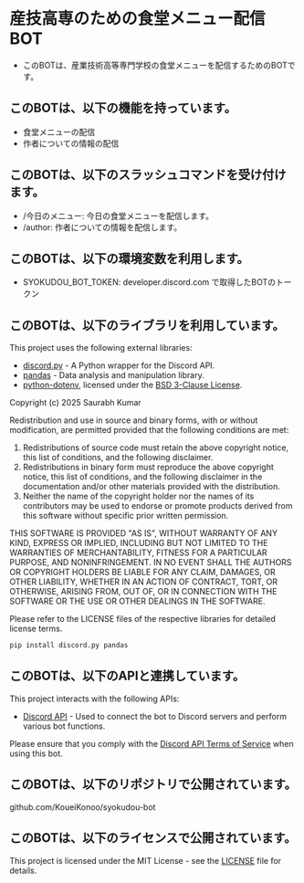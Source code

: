 # 産技高専のための食堂メニュー配信BOT
- このBOTは、産業技術高等専門学校の食堂メニューを配信するためのBOTです。

## このBOTは、以下の機能を持っています。 
- 食堂メニューの配信
- 作者についての情報の配信

## このBOTは、以下のスラッシュコマンドを受け付けます。
- /今日のメニュー: 今日の食堂メニューを配信します。
- /author: 作者についての情報を配信します。

## このBOTは、以下の環境変数を利用します。
- SYOKUDOU_BOT_TOKEN: developer.discord.com で取得したBOTのトークン

## このBOTは、以下のライブラリを利用しています。

This project uses the following external libraries:

- [discord.py](https://discordpy.readthedocs.io/) - A Python wrapper for the Discord API.
- [pandas](https://pandas.pydata.org/) - Data analysis and manipulation library.
- [python-dotenv](https://github.com/theskumar/python-dotenv), licensed under the [BSD 3-Clause License](https://opensource.org/licenses/BSD-3-Clause).

Copyright (c) 2025 Saurabh Kumar

Redistribution and use in source and binary forms, with or without modification, are permitted provided that the following conditions are met:

1. Redistributions of source code must retain the above copyright notice, this list of conditions, and the following disclaimer.
2. Redistributions in binary form must reproduce the above copyright notice, this list of conditions, and the following disclaimer in the documentation and/or other materials provided with the distribution.
3. Neither the name of the copyright holder nor the names of its contributors may be used to endorse or promote products derived from this software without specific prior written permission.

THIS SOFTWARE IS PROVIDED "AS IS", WITHOUT WARRANTY OF ANY KIND, EXPRESS OR IMPLIED, INCLUDING BUT NOT LIMITED TO THE WARRANTIES OF MERCHANTABILITY, FITNESS FOR A PARTICULAR PURPOSE, AND NONINFRINGEMENT. IN NO EVENT SHALL THE AUTHORS OR COPYRIGHT HOLDERS BE LIABLE FOR ANY CLAIM, DAMAGES, OR OTHER LIABILITY, WHETHER IN AN ACTION OF CONTRACT, TORT, OR OTHERWISE, ARISING FROM, OUT OF, OR IN CONNECTION WITH THE SOFTWARE OR THE USE OR OTHER DEALINGS IN THE SOFTWARE.

Please refer to the LICENSE files of the respective libraries for detailed license terms.

```bash
pip install discord.py pandas
```

## このBOTは、以下のAPIと連携しています。

This project interacts with the following APIs:

- [Discord API](https://discord.com/developers/docs/intro) - Used to connect the bot to Discord servers and perform various bot functions.

Please ensure that you comply with the [Discord API Terms of Service](https://discord.com/developers/docs/legal) when using this bot.


## このBOTは、以下のリポジトリで公開されています。
github.com/KoueiKonoo/syokudou-bot

## このBOTは、以下のライセンスで公開されています。
This project is licensed under the MIT License - see the [LICENSE](./LICENSE) file for details.
